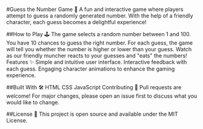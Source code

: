 #Guess the Number Game 🌟
A fun and interactive game where players attempt to guess a randomly generated number. With the help of a friendly character, each guess becomes a delightful experience!


##How to Play 🕹️
The game selects a random number between 1 and 100.
You have 10 chances to guess the right number.
For each guess, the game will tell you whether the number is higher or lower than your guess.
Watch as our friendly muncher reacts to your guesses and "eats" the numbers!
Features ✨
Simple and intuitive user interface.
Interactive feedback with each guess.
Engaging character animations to enhance the gaming experience.

##Built With 🛠️
HTML
CSS
JavaScript
Contributing 🤝
Pull requests are welcome! For major changes, please open an issue first to discuss what you would like to change.

##License 📝
This project is open source and available under the MIT License.
